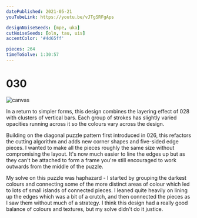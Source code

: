 ```yaml
---
datePublished: 2021-05-21
youTubeLink: https://youtu.be/vJTgSRFgAps

designNoiseSeeds: [mpe, uka]
cutNoiseSeeds: [oln, tau, uis]
accentColor: '#4d65ff'

pieces: 264
timeToSolve: 1:30:57
---
```


# 030

![canvas](https://res.cloudinary.com/abstract-puzzles/image/upload/w_2000/030_mpe-uka_oln-tau-uis?raw=true)

In a return to simpler forms, this design combines the layering effect of 028 with clusters of vertical bars. Each group of strokes has slightly varied opacities running across it so the colours vary across the design.

Building on the diagonal puzzle pattern first introduced in 026, this refactors the cutting algorithm and adds new corner shapes and five-sided edge pieces. I wanted to make all the pieces roughly the same size without compromising the layout. It's now much easier to line the edges up but as they can't be attached to form a frame you're still encouraged to work outwards from the middle of the puzzle.

My solve on this puzzle was haphazard - I started by grouping the darkest colours and connecting some of the more distinct areas of colour which led to lots of small islands of connected pieces. I leaned quite heavily on lining up the edges which was a bit of a crutch, and then connected the pieces as I saw them without much of a strategy. I think this design had a really good balance of colours and textures, but my solve didn't do it justice.
